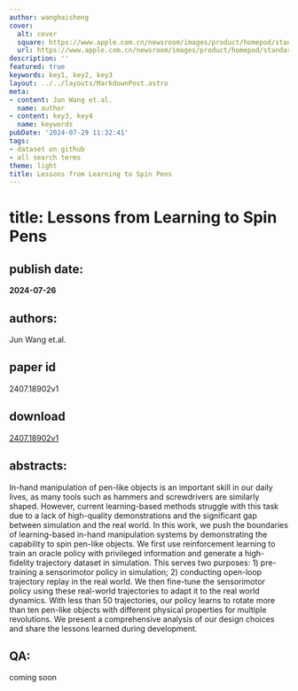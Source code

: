```yaml
---
author: wanghaisheng
cover:
  alt: cover
  square: https://www.apple.com.cn/newsroom/images/product/homepod/standard/Apple-HomePod-hero-230118_big.jpg.large_2x.jpg
  url: https://www.apple.com.cn/newsroom/images/product/homepod/standard/Apple-HomePod-hero-230118_big.jpg.large_2x.jpg
description: ''
featured: true
keywords: key1, key2, key3
layout: ../../layouts/MarkdownPost.astro
meta:
- content: Jun Wang et.al.
  name: author
- content: key3, key4
  name: keywords
pubDate: '2024-07-29 11:32:41'
tags:
- dataset on github
- all search terms
theme: light
title: Lessons from Learning to Spin Pens
---
```


# title: Lessons from Learning to Spin Pens 
## publish date: 
**2024-07-26** 
## authors: 
  Jun Wang et.al. 
## paper id
2407.18902v1
## download
[2407.18902v1](http://arxiv.org/abs/2407.18902v1)
## abstracts:
In-hand manipulation of pen-like objects is an important skill in our daily lives, as many tools such as hammers and screwdrivers are similarly shaped. However, current learning-based methods struggle with this task due to a lack of high-quality demonstrations and the significant gap between simulation and the real world. In this work, we push the boundaries of learning-based in-hand manipulation systems by demonstrating the capability to spin pen-like objects. We first use reinforcement learning to train an oracle policy with privileged information and generate a high-fidelity trajectory dataset in simulation. This serves two purposes: 1) pre-training a sensorimotor policy in simulation; 2) conducting open-loop trajectory replay in the real world. We then fine-tune the sensorimotor policy using these real-world trajectories to adapt it to the real world dynamics. With less than 50 trajectories, our policy learns to rotate more than ten pen-like objects with different physical properties for multiple revolutions. We present a comprehensive analysis of our design choices and share the lessons learned during development.
## QA:
coming soon
